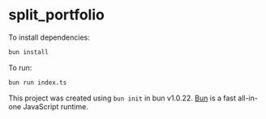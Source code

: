 # split_portfolio

To install dependencies:

```bash
bun install
```

To run:

```bash
bun run index.ts
```

This project was created using `bun init` in bun v1.0.22. [Bun](https://bun.sh) is a fast all-in-one JavaScript runtime.
